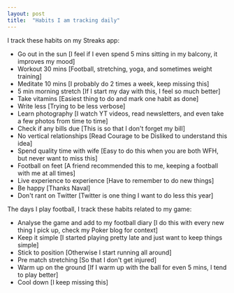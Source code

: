 ```yaml
---
layout: post
title:  "Habits I am tracking daily"
---
```


I track these habits on my Streaks app:
- Go out in the sun [I feel if I even spend 5 mins sitting in my balcony, it improves my mood]
- Workout 30 mins [Football, stretching, yoga, and sometimes weight training]
- Meditate 10 mins [I probably do 2 times a week, keep missing this]
- 5 min morning stretch [If I start my day with this, I feel so much better]
- Take vitamins [Easiest thing to do and mark one habit as done]
- Write less [Trying to be less verbose]
- Learn photography [I watch YT videos, read newsletters, and even take a few photos from time to time]
- Check if any bills due [This is so that I don't forget my bill]
- No vertical relationships [Read Courage to be Disliked to understand this idea]
- Spend quality time with wife [Easy to do this when you are both WFH, but never want to miss this]
- Football on feet [A friend recommended this to me, keeping a football with me at all times]
- Live experience to experience [Have to remember to do new things]
- Be happy [Thanks Naval]
- Don't rant on Twitter [Twitter is one thing I want to do less this year]

The days I play football, I track these habits related to my game:
- Analyse the game and add to my football diary [I do this with every new thing I pick up, check my Poker blog for context]
- Keep it simple [I started playing pretty late and just want to keep things simple]
- Stick to position [Otherwise I start running all around]
- Pre match stretching [So that I don't get injured]
- Warm up on the ground [If I warm up with the ball for even 5 mins, I tend to play better]
- Cool down [I keep missing this]
